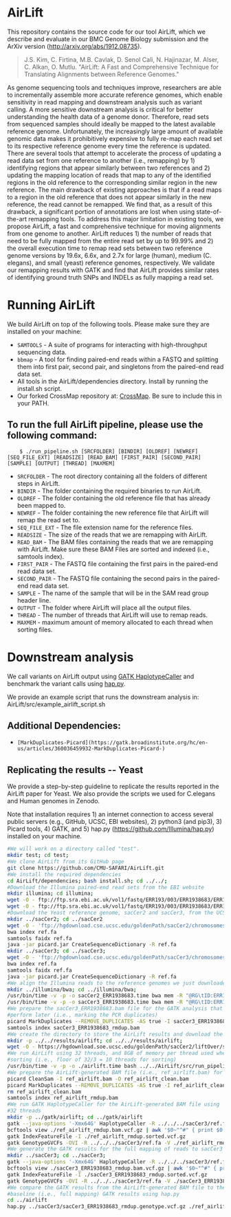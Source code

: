 # AirLift

This repository contains the source code for our tool AirLift, which we describe and evaluate in our BMC Genome Biology submission and the ArXiv version (http://arxiv.org/abs/1912.08735). 

>J.S. Kim, C. Firtina, M.B. Cavlak, D. Senol Cali, N. Hajinazar, M. Alser, C. Alkan, O. Mutlu. "AirLift: A Fast and Comprehensive Technique for Translating Alignments between Reference Genomes."

As genome sequencing tools and techniques improve, researchers are able to incrementally assemble more accurate reference genomes, which enable sensitivity in read mapping and downstream analysis such as variant calling. A more sensitive downstream analysis is critical for better understanding the health data of a genome donor. Therefore, read sets from sequenced samples should ideally be mapped to the latest available reference genome. Unfortunately, the increasingly large amount of available genomic data makes it prohibitively expensive to fully re-map each read set to its respective reference genome every time the reference is updated. There are several tools that attempt to accelerate the process of updating a read data set from one reference to another (i.e., remapping) by 1) identifying regions that appear similarly between two references and 2) updating the mapping location of reads that map to any of the identified regions in the old reference to the corresponding similar region in the new reference.  The main drawback of existing approaches is that if a read maps to a region in the old reference that does not appear similarly in the new reference, the read cannot be remapped. We find that, as a result of this drawback, a significant portion of annotations are lost when using state-of-the-art remapping tools. To address this major limitation in existing tools, we propose AirLift, a fast and comprehensive technique for moving alignments from one genome to another. AirLift reduces 1) the number of reads that need to be fully mapped from the entire read set by up to 99.99% and 2) the overall execution time to remap read sets between two reference genome versions by 19.6x, 6.6x, and 2.7x for large (human), medium (C.  elegans), and small (yeast) reference genomes, respectively. We validate our remapping results with GATK and find that AirLift provides similar rates of identifying ground truth SNPs and INDELs as fully mapping a read set.

# Running AirLift

We build AirLift on top of the following tools. Please make sure they are installed on your machine: 
* `SAMTOOLS` - A suite of programs for interacting with high-throughput sequencing data. 
* `bbmap` - A tool for finding paired-end reads within a FASTQ and splitting them into first pair, second pair, and singletons from the paired-end read data set. 
* All tools in the AirLift/dependencies directory. Install by running the install.sh script. 
* Our forked CrossMap repository at: [CrossMap](https://github.com/canfirtina/CrossMap). Be sure to include this in your PATH. 


## To run the full AirLift pipeline, please use the following command:
        
      	$ ./run_pipeline.sh [SRCFOLDER] [BINDIR] [OLDREF] [NEWREF] [SEQ_FILE_EXT] [READSIZE] [READ_BAM] [FIRST_PAIR] [SECOND_PAIR] [SAMPLE] [OUTPUT] [THREAD] [MAXMEM]

* `SRCFOLDER` - The root directory containing all the folders of different steps in AirLift. 
* `BINDIR` - The folder containing the required binaries to run AirLift. 
* `OLDREF` - The folder containing the old reference file that has already been mapped to.
* `NEWREF` - The folder containing the new reference file that AirLift will remap the read set to.
* `SEQ_FILE_EXT` - The file extension name for the reference files.
* `READSIZE` - The size of the reads that we are remapping with AirLift. 
* `READ_BAM` - The BAM files containing the reads that we are remapping with AirLift. Make sure these BAM Files are sorted and indexed (i.e., samtools index). 
* `FIRST_PAIR` - The FASTQ file containing the first pairs in the paired-end read data set. 
* `SECOND_PAIR` - The FASTQ file containing the second pairs in the paired-end read data set. 
* `SAMPLE` - The name of the sample that will be in the SAM read group header line. 
* `OUTPUT` - The folder where AirLift will place all the output files. 
* `THREAD` - The number of threads that AirLift will use to remap reads. 
* `MAXMEM` - maximum amount of memory allocated to each thread when sorting files. 



# Downstream analysis 

We call variants on AirLift output using [GATK HaplotypeCaller](https://gatk.broadinstitute.org/hc/en-us/articles/360037225632-HaplotypeCaller) and benchmark the variant calls using [hap.py](https://github.com/Illumina/hap.py/blob/master/doc/happy.md). 

We provide an example script that runs the downstream analysis in: AirLift/src/example_airlift_script.sh

## Additional Dependencies: 

* `[MarkDuplicates-Picard](https://gatk.broadinstitute.org/hc/en-us/articles/360036459932-MarkDuplicates-Picard-)` 

## Replicating the results -- Yeast

We provide a step-by-step guideline to replicate the results reported in the 
AirLift paper for Yeast. We also provide the scripts we used for C.elegans and 
Human genomes in Zenodo.

Note that installation requires 1) an internet connection to access several
public servers (e.g., GitHub, UCSC, EBI websites), 2) python3 (and pip3), 3) 
Picard tools, 4) GATK, and 5) hap.py (https://github.com/Illumina/hap.py) 
installed on your machine.

```bash
#We will work on a directory called "test".
mkdir test; cd test;
#We clone AirLift from its GitHub page
git clone https://github.com/CMU-SAFARI/AirLift.git
#We install the required dependencies
cd AirLift/dependencies; bash install.sh; cd ../../;
#Download the Illumina paired-end read sets from the EBI website
mkdir illumina; cd illumina;
wget -O - ftp://ftp.sra.ebi.ac.uk/vol1/fastq/ERR193/003/ERR1938683/ERR1938683_1.fastq.gz | gunzip -c > ERR1938683_1.fastq
wget -O - ftp://ftp.sra.ebi.ac.uk/vol1/fastq/ERR193/003/ERR1938683/ERR1938683_2.fastq.gz | gunzip -c > ERR1938683_2.fastq
#Download the Yeast reference genome, sacCer2 and sacCer3, from the UCSC website, and create their BWA index files. We also create the Picard's dictionary files, which will be necessary for the GATK analysis.
mkdir ../sacCer2; cd ../sacCer2
wget -O - 'ftp://hgdownload.cse.ucsc.edu/goldenPath/sacCer2/chromosomes/chr*' | gunzip -c > ref.fa
bwa index ref.fa
samtools faidx ref.fa
java -jar picard.jar CreateSequenceDictionary -R ref.fa
mkdir ../sacCer3; cd ../sacCer3;
wget -O - 'ftp://hgdownload.cse.ucsc.edu/goldenPath/sacCer3/chromosomes/chr*' | gunzip -c > ref.fa
bwa index ref.fa
samtools faidx ref.fa
java -jar picard.jar CreateSequenceDictionary -R ref.fa
#We align the Illumina reads to the reference genomes we just downloaded
mkdir ../illumina/bwa; cd ../illumina/bwa;
/usr/bin/time -v -p -o sacCer2_ERR1938683.time bwa mem -R "@RG\tID:ERR1938683\tSM:ERR1938683\tPL:illumina\tLB:ERR1938683" -t 22 ../../sacCer2/ref.fa ../ERR1938683_1.fastq ../ERR1938683_2.fastq | samtools view -h -F4 | samtools sort -l5 -m 8G -@ 10 > sacCer2_ERR1938683.bam; samtools index sacCer2_ERR1938683.bam;
/usr/bin/time -v -p -o sacCer3_ERR1938683.time bwa mem -R "@RG\tID:ERR1938683\tSM:ERR1938683\tPL:illumina\tLB:ERR1938683" -t 22 ../../sacCer3/ref.fa ../ERR1938683_1.fastq ../ERR1938683_2.fastq | samtools view -h -F4 | samtools sort -l5 -m 8G -@ 10 > sacCer3_ERR1938683.bam; samtools index sacCer3_ERR1938683.bam;
#We prepare the sacCer3_ERR1938683.bam file for the GATK analysis that we will
#perform later (i.e., marking the PCR duplicates)
picard MarkDuplicates --REMOVE_DUPLICATES -AS true -I sacCer3_ERR1938683.bam -O sacCer3_ERR1938683_rmdup.bam -M sacCer3_ERR1938683.txt
samtools index sacCer3_ERR1938683_rmdup.bam
#We create the directory to store the AirLift results and download the chain file from the UCSC website under that directory
mkdir -p ../../results/airlift; cd ../../results/airlift;
wget -O - https://hgdownload.soe.ucsc.edu/goldenPath/sacCer2/liftOver/sacCer2ToSacCer3.over.chain.gz | gunzip -c > ref.chain
#We run AirLift using 32 threads, and 8GB of memory per thread used when 
#sorting (i.e., floor of 32/3 = 10 threads for sorting)
/usr/bin/time -v -p -o ./airlift.time bash ../../AirLift/src/run_pipeline.sh ../../AirLift/src/ ../../AirLift/dependencies/bin ../../sacCer2/ ../../sacCer3/ fa 150 ../../illumina/bwa/sacCer2_ERR1938683.bam ../../illumina/ERR1938683_1.fastq ../../illumina/ERR1938683_2.fastq ERR1938683 ./ 32 8G
#We prepare the AirLift-generated BAM file (i.e., ref_airlift.bam) for GATK
picard CleanSam -I ref_airlift.bam -O ref_airlift_clean.bam
picard MarkDuplicates --REMOVE_DUPLICATES -AS true -I ref_airlift_clean.bam -O ref_airlift_rmdup.bam -M ref_airlift.txt
rm ref_airlift_clean.bam
samtools index ref_airlift_rmdup.bam
#We run GATK HaplotypeCaller for the AirLift-generated BAM file using
#32 threads
mkdir -p ../gatk/airlift; cd ../gatk/airlift
gatk --java-options '-Xmx64G' HaplotypeCaller -R ../../../sacCer3/ref.fa -I ../../airlift/ref_airlift_rmdup.bam -O ./ref_airlift_rmdup.bam.vcf.gz --native-pair-hmm-threads 32 -RF ValidAlignmentStartReadFilter -RF ValidAlignmentEndReadFilter -OVI -ERC GVCF
bcftools view ./ref_airlift_rmdup.bam.vcf.gz | awk '$0~"^#" { print $0; next } { print $0 | "LC_ALL=C sort -k1,1 -k2,2n" }' | bcftools view -O z -o ./ref_airlift_rmdup.sorted.vcf.gz
gatk IndexFeatureFile -I ./ref_airlift_rmdup.sorted.vcf.gz
gatk GenotypeGVCFs -OVI -R ../../../sacCer3/ref.fa -V ./ref_airlift_rmdup.sorted.vcf.gz -O ./ref_airlift_rmdup.genotype.vcf.gz
#We generate the GATK results for the full mapping of reads to sacCer3
mkdir ../sacCer3; cd ../sacCer3;
gatk --java-options '-Xmx64G' HaplotypeCaller -R ../../../sacCer3/ref.fa -I ../../../illumina/bwa/sacCer3_ERR1938683_rmdup.bam -O ./sacCer3_ERR1938683_rmdup.bam.vcf.gz --native-pair-hmm-threads 32 -RF ValidAlignmentStartReadFilter -RF ValidAlignmentEndReadFilter -OVI -ERC GVCF
bcftools view ./sacCer3_ERR1938683_rmdup.bam.vcf.gz | awk '$0~"^#" { print $0; next } { print $0 | "LC_ALL=C sort -k1,1 -k2,2n" }' | bcftools view -O z -o ./sacCer3_ERR1938683_rmdup.sorted.vcf.gz
gatk IndexFeatureFile -I ./sacCer3_ERR1938683_rmdup.sorted.vcf.gz
gatk GenotypeGVCFs -OVI -R ../../../sacCer3/ref.fa -V ./sacCer3_ERR1938683_rmdup.sorted.vcf.gz -O ./sacCer3_ERR1938683_rmdup.genotype.vcf.gz
#We compare the GATK results from the AirLift-generated BAM file to the 
#baseline (i.e., full mapping) GATK results using hap.py
cd ../airlift
hap.py ../sacCer3/sacCer3_ERR1938683_rmdup.genotype.vcf.gz ./ref_airlift_rmdup.genotype.vcf.gz -r ../../../sacCer3/ref.fa -o ./ref_airlift_rmdup.genotype.vcf.gz_full_mapping --threads 32
```
